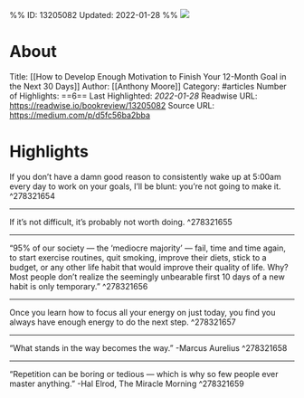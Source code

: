 %%
ID: 13205082
Updated: 2022-01-28
%%
![](https://readwise-assets.s3.amazonaws.com/static/images/article3.5c705a01b476.png)

# About
Title: [[How to Develop Enough Motivation to Finish Your 12-Month Goal in the Next 30 Days]]
Author: [[Anthony Moore]]
Category: #articles
Number of Highlights: ==6==
Last Highlighted: *2022-01-28*
Readwise URL: https://readwise.io/bookreview/13205082
Source URL: https://medium.com/p/d5fc56ba2bba


# Highlights 
If you don’t have a damn good reason to consistently wake up at 5:00am every day to work on your goals, I’ll be blunt: you’re not going to make it.  ^278321654

---

If it’s not difficult, it’s probably not worth doing.  ^278321655

---

“95% of our society — the ‘mediocre majority’ — fail, time and time again, to start exercise routines, quit smoking, improve their diets, stick to a budget, or any other life habit that would improve their quality of life. Why? Most people don’t realize the seemingly unbearable first 10 days of a new habit is only temporary.”  ^278321656

---

Once you learn how to focus all your energy on just today, you find you always have enough energy to do the next step.  ^278321657

---

“What stands in the way becomes the way.” -Marcus Aurelius  ^278321658

---

“Repetition can be boring or tedious — which is why so few people ever master anything.” -Hal Elrod, The Miracle Morning  ^278321659

